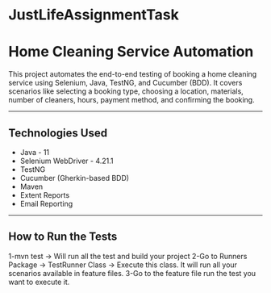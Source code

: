 # JustLifeAssignmentTask

# Home Cleaning Service Automation

This project automates the end-to-end testing of booking a home cleaning service using Selenium, Java, TestNG, and
Cucumber (BDD). It covers scenarios like selecting a booking type, choosing a location, materials, number of cleaners,
hours, payment method, and confirming the booking.

-----------------------------------

## Technologies Used

- Java - 11
- Selenium WebDriver - 4.21.1
- TestNG
- Cucumber (Gherkin-based BDD)
- Maven
- Extent Reports
- Email Reporting

-----------------------------------

## How to Run the Tests

1-mvn test -> Will run all the test and build your project 2-Go to Runners Package -> TestRunner Class -> Execute this
class. It will run all your scenarios available in feature files. 3-Go to the feature file run the test you want to
execute it.